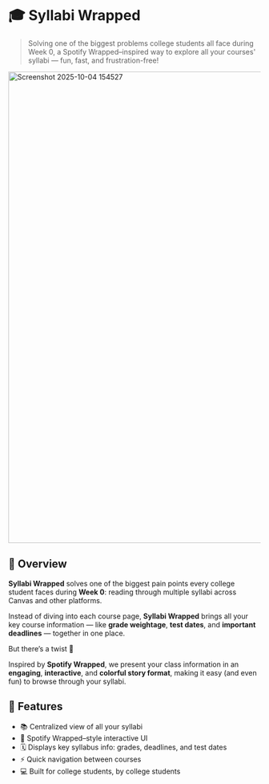 # 🎓 Syllabi Wrapped

> Solving one of the biggest problems college students all face during Week 0, a Spotify Wrapped–inspired way to explore all your courses' syllabi — fun, fast, and frustration-free!
<img width="1844" height="939" alt="Screenshot 2025-10-04 154527" src="https://github.com/user-attachments/assets/614921db-cc0f-4f0c-a010-4bc7c4cccf06" />

## 🌟 Overview

**Syllabi Wrapped** solves one of the biggest pain points every college student faces during **Week 0**: reading through multiple syllabi across Canvas and other platforms.

Instead of diving into each course page, **Syllabi Wrapped** brings all your key course information — like **grade weightage**, **test dates**, and **important deadlines** — together in one place.

But there’s a twist 👀

Inspired by **Spotify Wrapped**, we present your class information in an **engaging**, **interactive**, and **colorful story format**, making it easy (and even fun) to browse through your syllabi.

## 🚀 Features

- 📚 Centralized view of all your syllabi  
- 🎨 Spotify Wrapped–style interactive UI  
- 🗓️ Displays key syllabus info: grades, deadlines, and test dates  
- ⚡ Quick navigation between courses  
- 💻 Built for college students, by college students  
